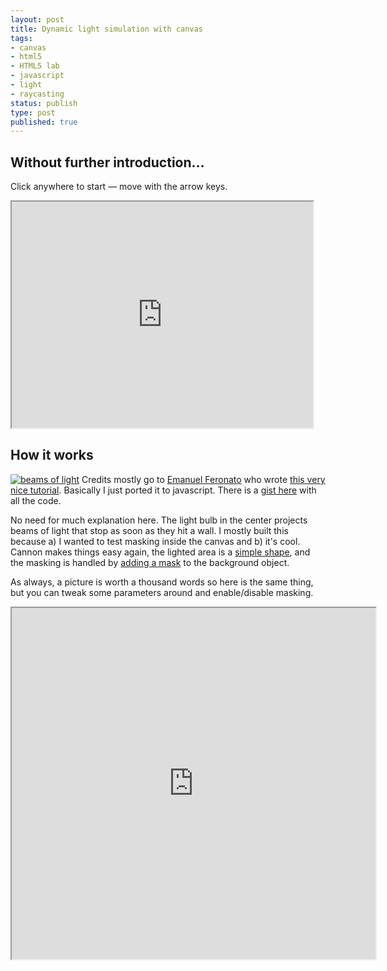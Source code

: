 ```yaml
---
layout: post
title: Dynamic light simulation with canvas
tags:
- canvas
- html5
- HTML5 lab
- javascript
- light
- raycasting
status: publish
type: post
published: true
---
```

## Without further introduction…

Click anywhere to start — move with the arrow keys.

<iframe src="http://code.yannick-lohse.fr/raycasting/integrated.html" width="482" height="362"></iframe>

## How it works

[![beams of light](http://yannick-lohse.fr/wp-content/uploads/2013/01/beqs.jpg)](http://yannick-lohse.fr/wp-content/uploads/2013/01/beqs.jpg)
Credits mostly go to [Emanuel Feronato](http://www.emanueleferonato.com/) who wrote [this very nice tutorial](http://www.emanueleferonato.com/2007/09/26/create-a-survival-horror-game-in-flash-tutorial-part-1/). Basically I just ported it to javascript. There is a [gist here](https://gist.github.com/4462395) with all the code.

No need for much explanation here. The light bulb in the center projects beams of light that stop as soon as they hit a wall. I mostly built this because a) I wanted to test masking inside the canvas and b) it's cool. Cannon makes things easy again, the lighted area is a [simple shape](https://github.com/y-lohse/Cannon/wiki/Cannon.Display.Shape), and the masking is handled by [adding a mask](https://github.com/y-lohse/Cannon/wiki/Cannon.DisplayObject#wiki-addMask) to the background object.

As always, a picture is worth a thousand words so here is the same thing, but you can tweak some parameters around and enable/disable masking.

<iframe src="http://code.yannick-lohse.fr/raycasting/raycasting.html" width="582" height="562"></iframe>
